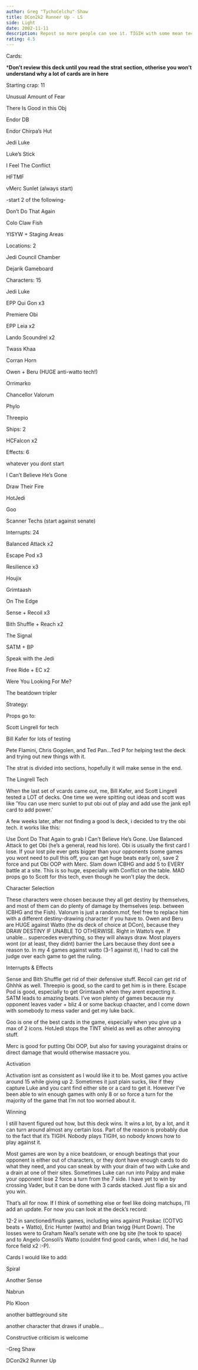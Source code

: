 ```yaml
---
author: Greg "TychoCelchu" Shaw
title: DCon2k2 Runner Up - LS
side: Light
date: 2002-11-11
description: Repost so more people can see it. TIGIH with some mean tech to deliver huge beats.
rating: 4.5
---
```

Cards: 

***Don’t review this deck until you read the strat section, otherise you won’t understand why a lot of cards are in here** 

Starting crap: 11 
Unusual Amount of Fear 
There Is Good in this Obj 
Endor DB 
Endor Chirpa’s Hut 
Jedi Luke 
Luke’s Stick 
I Feel The Conflict 
HFTMF 
vMerc Sunlet (always start) 
-start 2 of the following- 
Don’t Do That Again 
Colo Claw Fish 
YISYW + Staging Areas 

Locations: 2 
Jedi Council Chamber 
Dejarik Gameboard 

Characters: 15 
Jedi Luke 
EPP Qui Gon x3 
Premiere Obi 
EPP Leia x2 
Lando Scoundrel x2 
Twass Khaa 
Corran Horn 
Owen + Beru (HUGE anti-watto tech!) 
Orrimarko 
Chancellor Valorum 
Phylo 
Threepio 

Ships: 2 
HCFalcon x2 

Effects: 6 
whatever you dont start 
I Can’t Believe He’s Gone 
Draw Their Fire 
HotJedi 
Goo 
Scanner Techs (start against senate) 

Interrupts: 24 
Balanced Attack x2 
Escape Pod x3 
Resilience x3 
Houjix 
Grimtaash 
On The Edge 
Sense + Recoil x3 
Bith Shuffle + Reach x2 
The Signal 
SATM + BP 
Speak with the Jedi 
Free Ride + EC x2 
Were You Looking For Me? 
The beatdown tripler 

Strategy: 

Props go to: 
Scott Lingrell for tech 
Bill Kafer for lots of testing 
Pete Flamini, Chris Gogolen, and Ted Pan...Ted P for helping test the deck and trying out new things with it. 

The strat is divided into sections, hopefully it will make sense in the end. 

The Lingrell Tech
When the last set of vcards came out, me, Bill Kafer, and Scott Lingrell tested a LOT of decks. One time we were spitting out ideas and scott was like ’You can use merc sunlet to put obi out of play and add use the jank ep1 card to add power.’ 
A few weeks later, after not finding a good ls deck, i decided to try the obi tech. it works like this: 
Use Dont Do That Again to grab I Can’t Believe He’s Gone. Use Balanced Attack to get Obi (he’s a general, read his lore). Obi is usually the first card I lose. If your lost pile ever gets bigger than your opponents (some games you wont need to pull this off, you can get huge beats early on), save 2 force and put Obi OOP with Merc. Slam down ICBHG and add 5 to EVERY battle at a site. This is so huge, especially with Conflict on the table. MAD props go to Scott for this tech, even though he won’t play the deck. 

Character Selection
These characters were chosen because they all get destiny by themselves, and most of them can do plenty of damage by themselves (esp. between ICBHG and the Fish). Valorum is just a random.mof, feel free to replace him with a different destiny-drawing character if you have to. Owen and Beru are HUGE against Watto (the ds deck of choice at DCon), because they DRAW DESTINY IF UNABLE TO OTHERWISE. Right in Watto’s eye. If unable... supercedes everything, so they will always draw. Most players wont (or at least, they didnt) barrier the Lars because they dont see a reason to. In my 4 games against watto (3-1 against it), I had to call the judge over each game to get the ruling. 

Interrupts & Effects
Sense and Bith Shuffle get rid of their defensive stuff. Recoil can get rid of Ghhhk as well. Threepio is good, so the card to get him is in there. Escape Pod is good, especially to get Grimtaash when they arent expecting it. SATM leads to amazing beats. I’ve won plenty of games because my opponent leaves vader + bliz 4 or some backup chaacter, and I come down with somebody to mess vader and get my luke back. 
Goo is one of the best cards in the game, especially when you give up a max of 2 icons. HotJedi stops the TINT shield as well as other annoying stuff. 
Merc is good for putting Obi OOP, but also for saving youragainst drains or direct damage that would otherwise massacre you. 

Activation
Activation isnt as consistent as I would like it to be. Most games you active around 15 while giving up 2. Sometimes it just plain sucks, like if they capture Luke and you cant find either site or a card to get it. However I’ve been able to win enough games with only 8 or so force a turn for the majority of the game that I’m not too worried about it. 

Winning
I still havent figured out how, but this deck wins. It wins a lot, by a lot, and it can turn around almost any certain loss. Part of the reason is probably due to the fact that it’s TIGIH. Nobody plays TIGIH, so nobody knows how to play against it. 
Most games are won by a nice beatdown, or enough beatings that your opponent is either out of characters, or they dont have enough cards to do what they need, and you can sneak by with your drain of two with Luke and a drain at one of their sites. Sometimes Luke can run into Palpy and make your opponent lose 2 force a turn from the 7 side. I have yet to win by crossing Vader, but it can be done with 3 cards stacked. Just flip a six and you win. 

That’s all for now. If I think of something else or feel like doing matchups, I’ll add an update. For now you can look at the deck’s record: 
12-2 in sanctioned/finals games, including wins against Praskac (COTVG beats + Watto), Eric Hunter (watto) and Brian twigg (Hunt Down). The losses were to Graham Neal’s senate with one bg site (he took to space) and to Angelo Consoli’s Watto (couldnt find good cards, when I did, he had force field x2 :-P). 

Cards I would like to add: 
Spiral 
Another Sense 
Nabrun 
Plo Kloon 
another battleground site 
another character that draws if unable... 

Constructive criticism is welcome 
-Greg Shaw 
DCon2k2 Runner Up   
